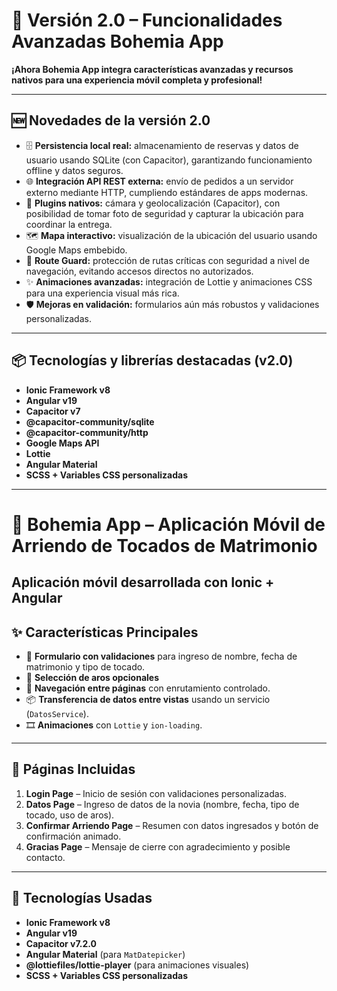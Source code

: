 # 🚀 Versión 2.0 – Funcionalidades Avanzadas Bohemia App

**¡Ahora Bohemia App integra características avanzadas y recursos nativos para una experiencia móvil completa y profesional!**

---

## 🆕 Novedades de la versión 2.0

- 🗄️ **Persistencia local real:** almacenamiento de reservas y datos de usuario usando SQLite (con Capacitor), garantizando funcionamiento offline y datos seguros.
- 🌐 **Integración API REST externa:** envío de pedidos a un servidor externo mediante HTTP, cumpliendo estándares de apps modernas.
- 📸 **Plugins nativos:** cámara y geolocalización (Capacitor), con posibilidad de tomar foto de seguridad y capturar la ubicación para coordinar la entrega.
- 🗺️ **Mapa interactivo:** visualización de la ubicación del usuario usando Google Maps embebido.
- 🔐 **Route Guard:** protección de rutas críticas con seguridad a nivel de navegación, evitando accesos directos no autorizados.
- ✨ **Animaciones avanzadas:** integración de Lottie y animaciones CSS para una experiencia visual más rica.
- 🛡️ **Mejoras en validación:** formularios aún más robustos y validaciones personalizadas.

---

## 📦 Tecnologías y librerías destacadas (v2.0)
- **Ionic Framework v8**
- **Angular v19**
- **Capacitor v7**
- **@capacitor-community/sqlite**
- **@capacitor-community/http**
- **Google Maps API**
- **Lottie**
- **Angular Material**
- **SCSS + Variables CSS personalizadas**

-----------------------------------------------------------------------------------------------------------------------------------------------------------------------------------------------



# 💎 Bohemia App – Aplicación Móvil de Arriendo de Tocados de Matrimonio

Aplicación móvil desarrollada con **Ionic + Angular**
---

## ✨ Características Principales

- 🧠 **Formulario con validaciones** para ingreso de nombre, fecha de matrimonio y tipo de tocado.
- 💍 **Selección de aros opcionales** 
- 🔄 **Navegación entre páginas** con enrutamiento controlado.
- 📦 **Transferencia de datos entre vistas** usando un servicio (`DatosService`).
- 🎞️ **Animaciones** con `Lottie` y `ion-loading`.


---

## 📱 Páginas Incluidas

1. **Login Page** – Inicio de sesión con validaciones personalizadas.
2. **Datos Page** – Ingreso de datos de la novia (nombre, fecha, tipo de tocado, uso de aros).
3. **Confirmar Arriendo Page** – Resumen con datos ingresados y botón de confirmación animado.
4. **Gracias Page** – Mensaje de cierre con agradecimiento y posible contacto.


---

## 🔧 Tecnologías Usadas

- **Ionic Framework v8**
- **Angular v19**
- **Capacitor v7.2.0**
- **Angular Material** (para `MatDatepicker`)
- **@lottiefiles/lottie-player** (para animaciones visuales)
- **SCSS + Variables CSS personalizadas**

